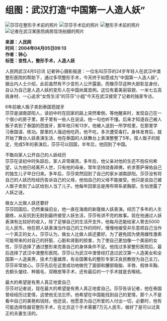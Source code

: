 # 组图：武汉打造“中国第一人造人妖”

![莎莎在整形手术前的照片](https://photo.sohu.com/2004/04/05/14/Img219741468.jpg)
![莎莎手术后的照片](https://photo.sohu.com/2004/04/05/14/Img219741469.jpg)
![整形手术前的照片](https://photo.sohu.com/2004/04/05/14/Img219741471.jpg)
![记者在武汉某医院病房现场拍摄的照片](https://photo.sohu.com/2004/04/05/14/Img219741467.jpg)

**来源：人民网  
时间：2004年04月05日09:13**  
**作者：钟心**  
**标签：变性人，整形手术，人造人妖**  

人民网武汉4月5日讯 记者钟心摄影报道：一位名叫莎莎的24岁年轻人在武汉中澳整形医院的帮助下，通过多项整形手术，今天终于如愿成为“中国第一人造人妖”。据业内人士介绍，此前虽然有不少变形人公开露面，而像莎莎这种大胆彰显身份，自认为自己是人造人妖的变形人在中国尚属首例。这位有着美丽容貌、一米七五高挑身材、一心追求“女性生活”的莎莎“小姐”今天在武汉接受了记者的独家专访。 

6年前被人贩子卖到泰国芭提牙  
莎莎是湖南邵阳人，读初中时在回家的路上突然晕倒，等他醒来时，发现自己在一个很小的房子里，房子里有一些人在说话，他一句也听不懂。后来才知道自己被人贩子卖到了泰国的芭提牙，那年他只有13岁。他被人送到一所学校里，在那里学习泰国语、练功。那里的人强迫他吃药，他不吃，多次遭受毒打。身体发育后，就开始了舞台人妖表演生活，他在泰国的人妖舞台上表演整整了5年。按人贩子的规定，完成5年的表演后，莎莎可以回国，半年后，他回到了中国。 

不敢向家人公开自己的人妖经历  
莎莎在读初中时失踪后，家人非常痛苦。多年后，他父亲对他的生还不抱任何希望，认为他已经离开人世，只有他的母亲，常年坚持烧香拜佛，祈求菩萨保佑自己的独生儿子早日归来。多年后，莎莎突然回到了自己的家乡湖南邵阳。莎莎没有将自己的人妖历险经历告诉自己的父母，他怕自己的父母不能接受。他只是说自己被人贩子卖到了山区给别人当了儿子。他每年回家总是用布带系紧胸部，生怕泄露了人妖之谜。 

做女人比做人妖还要好  
莎莎回国后，仍然重操旧业，他一直在海南的新隆做人妖表演。经历了多年的人生磨练，从反抗到无耐到最终接受人妖生活，莎莎有讲不完的故事。现在他通过人妖表演有比较好的收入，除了足够自己的生活开支外，他每月还能给家人寄去5000元人民币。他在把人妖表演当作自己的工作的同时，慢慢地接受并乐意把自己当作一个真正的女人。莎莎认为，做女人比做人妖还要好。为了避免因为使用雌性激素可能带来的对自己的肝脏、心脏和肾脏的损害，为了使自己更加像一个美丽的女性，莎莎选择了通过整形来完善自己的身体条件不足。他找过多家整形医院后，最后选择了武汉中澳整形医院。莎莎认为武汉中澳曾经打造过武汉第一人造美女和全国第一人造美男，技术力量雄厚，有全国著名的整形专家汪良民教授为自己主刀，莎莎非常放心。莎莎先后在这里成功地做完了面部和腰部吸脂、丰唇、假体丰胸、去额头皱纹、种眉毛、双眼皮等手术，还有最后的一个手术就是去喉结。 

最大的希望是有男人真正地爱自己  
莎莎对记者说，现在最大的希望是有男人真正地爱自己。莎莎告诉记者，他在泰国曾经经历过爱情，这使他无法忘怀。他希望在中国能找到自己的爱情，那个人不是看中自己的美艳和钱财。他还说，他愿意为自己所爱的人付出一切，必要时，他有可能选择性器官整形手术，在北京这个手术需要7万元人民币，做好了是可以过真正的夫妻生活的。
<!-- tcd_original_link http://news.sohu.com/2004/04/05/14/news219741466.shtml -->
